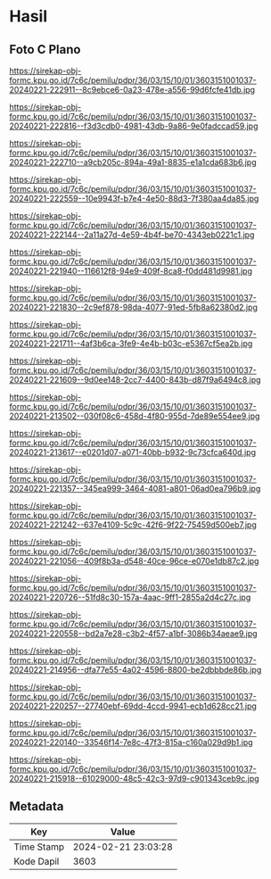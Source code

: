 # Hasil

## Foto C Plano

https://sirekap-obj-formc.kpu.go.id/7c6c/pemilu/pdpr/36/03/15/10/01/3603151001037-20240221-222911--8c9ebce6-0a23-478e-a556-99d6fcfe41db.jpg

https://sirekap-obj-formc.kpu.go.id/7c6c/pemilu/pdpr/36/03/15/10/01/3603151001037-20240221-222816--f3d3cdb0-4981-43db-9a86-9e0fadccad59.jpg

https://sirekap-obj-formc.kpu.go.id/7c6c/pemilu/pdpr/36/03/15/10/01/3603151001037-20240221-222710--a9cb205c-894a-49a1-8835-e1a1cda683b6.jpg

https://sirekap-obj-formc.kpu.go.id/7c6c/pemilu/pdpr/36/03/15/10/01/3603151001037-20240221-222559--10e9943f-b7e4-4e50-88d3-7f380aa4da85.jpg

https://sirekap-obj-formc.kpu.go.id/7c6c/pemilu/pdpr/36/03/15/10/01/3603151001037-20240221-222144--2a11a27d-4e59-4b4f-be70-4343eb0221c1.jpg

https://sirekap-obj-formc.kpu.go.id/7c6c/pemilu/pdpr/36/03/15/10/01/3603151001037-20240221-221940--116612f8-94e9-409f-8ca8-f0dd481d9981.jpg

https://sirekap-obj-formc.kpu.go.id/7c6c/pemilu/pdpr/36/03/15/10/01/3603151001037-20240221-221830--2c9ef878-98da-4077-91ed-5fb8a62380d2.jpg

https://sirekap-obj-formc.kpu.go.id/7c6c/pemilu/pdpr/36/03/15/10/01/3603151001037-20240221-221711--4af3b6ca-3fe9-4e4b-b03c-e5367cf5ea2b.jpg

https://sirekap-obj-formc.kpu.go.id/7c6c/pemilu/pdpr/36/03/15/10/01/3603151001037-20240221-221609--9d0ee148-2cc7-4400-843b-d87f9a6494c8.jpg

https://sirekap-obj-formc.kpu.go.id/7c6c/pemilu/pdpr/36/03/15/10/01/3603151001037-20240221-213502--030f08c6-458d-4f80-955d-7de89e554ee9.jpg

https://sirekap-obj-formc.kpu.go.id/7c6c/pemilu/pdpr/36/03/15/10/01/3603151001037-20240221-213617--e0201d07-a071-40bb-b932-9c73cfca640d.jpg

https://sirekap-obj-formc.kpu.go.id/7c6c/pemilu/pdpr/36/03/15/10/01/3603151001037-20240221-221357--345ea999-3464-4081-a801-06ad0ea796b9.jpg

https://sirekap-obj-formc.kpu.go.id/7c6c/pemilu/pdpr/36/03/15/10/01/3603151001037-20240221-221242--637e4109-5c9c-42f6-9f22-75459d500eb7.jpg

https://sirekap-obj-formc.kpu.go.id/7c6c/pemilu/pdpr/36/03/15/10/01/3603151001037-20240221-221056--409f8b3a-d548-40ce-96ce-e070e1db87c2.jpg

https://sirekap-obj-formc.kpu.go.id/7c6c/pemilu/pdpr/36/03/15/10/01/3603151001037-20240221-220726--51fd8c30-157a-4aac-9ff1-2855a2d4c27c.jpg

https://sirekap-obj-formc.kpu.go.id/7c6c/pemilu/pdpr/36/03/15/10/01/3603151001037-20240221-220558--bd2a7e28-c3b2-4f57-a1bf-3086b34aeae9.jpg

https://sirekap-obj-formc.kpu.go.id/7c6c/pemilu/pdpr/36/03/15/10/01/3603151001037-20240221-214956--dfa77e55-4a02-4596-8800-be2dbbbde86b.jpg

https://sirekap-obj-formc.kpu.go.id/7c6c/pemilu/pdpr/36/03/15/10/01/3603151001037-20240221-220257--27740ebf-69dd-4ccd-9941-ecb1d628cc21.jpg

https://sirekap-obj-formc.kpu.go.id/7c6c/pemilu/pdpr/36/03/15/10/01/3603151001037-20240221-220140--33546f14-7e8c-47f3-815a-c160a029d9b1.jpg

https://sirekap-obj-formc.kpu.go.id/7c6c/pemilu/pdpr/36/03/15/10/01/3603151001037-20240221-215918--61029000-48c5-42c3-97d9-c901343ceb9c.jpg


## Metadata

| Key        | Value               |
| ---------- | ------------------- |
| Time Stamp | 2024-02-21 23:03:28 |
| Kode Dapil | 3603                |



